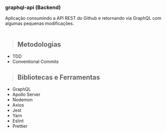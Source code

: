 <h3> 
    graphql-api (Backend)
</h3>
Aplicação consumindo a API REST do Github e retornando via GraphQL com algumas pequenas modificações.
<br />
<br />

> ## Metodologias

- TDD
- Conventional Commits

> ## Bibliotecas e Ferramentas

- GraphQL
- Apollo Server
- Nodemon
- Axios
- Jest
- Yarn
- Eslint
- Prettier
